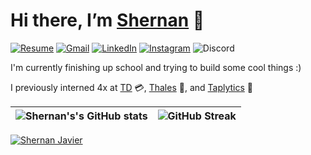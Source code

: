 # Hi there, I’m [Shernan](https://shernanjavier.com/) 👋

[![Resume](https://img.shields.io/badge/resume-%23018EF5.svg?style=for-the-badge&logo=readme&logoColor=white)](https://drive.google.com/file/d/1_qmKdsMpTXzzXtwCWYEGh90puMwCTtKa/view) 
[![Gmail](https://img.shields.io/badge/Mail-%23e34d41.svg?style=for-the-badge&logo=gmail&logoColor=white)](mailto:shernanjavier@gmail.com) 
[![LinkedIn](https://img.shields.io/badge/LinkedIn-%230077B5.svg?style=for-the-badge&logo=linkedin&logoColor=white)](https://linkedin.com/in/shernanjavier) 
[![Instagram](https://img.shields.io/badge/Instagram-%23E4405F.svg?style=for-the-badge&logo=Instagram&logoColor=white)](https://www.instagram.com/shernan.javier/) 
![Discord](https://img.shields.io/badge/shernan-%237289DA.svg?style=for-the-badge&logo=discord&logoColor=white) 

I'm currently finishing up school and trying to build some cool things :)

  
I previously interned 4x at [TD](https://td.com/) 💳, [Thales](https://www.thalesgroup.com/en) 🔐, and [Taplytics](https://www.taplytics.com/) 🧪

![Shernan's's GitHub stats](https://github-readme-stats.vercel.app/api?username=ShernanJ&show_icons=true&theme=react)      |  ![GitHub Streak](https://streak-stats.demolab.com?user=ShernanJ&theme=react)
:-------------------------:|:-------------------------:

<a href="https://www.github.com/ShernanJ" target="_blank"><img src="https://komarev.com/ghpvc/?username=ShernanJ&label=Profile%20views&color=0e75b6&style=flat" alt="Shernan Javier" /></a>
